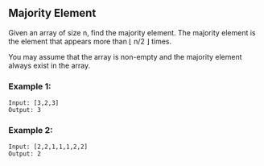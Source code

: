 ## Majority Element

Given an array of size n, find the majority element. The majority element is the element that appears more than ⌊ n/2 ⌋ times.

You may assume that the array is non-empty and the majority element always exist in the array.

### Example 1:
```
Input: [3,2,3]
Output: 3
```
### Example 2:
```
Input: [2,2,1,1,1,2,2]
Output: 2
```
